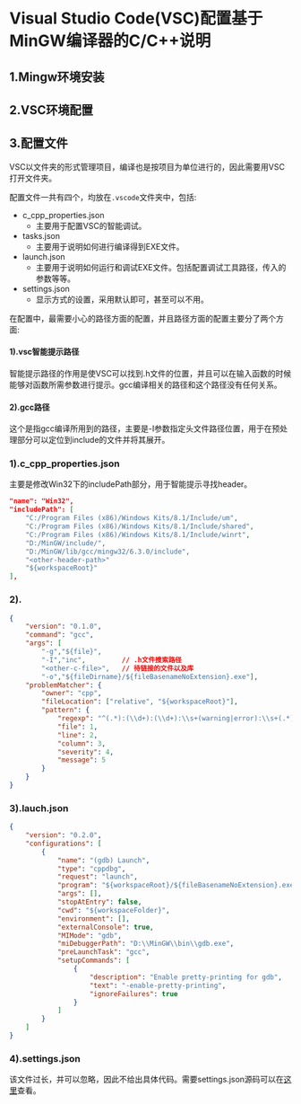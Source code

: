 # Visual Studio Code(VSC)配置基于MinGW编译器的C/C++说明

## 1.Mingw环境安装

## 2.VSC环境配置

## 3.配置文件
VSC以文件夹的形式管理项目，编译也是按项目为单位进行的，因此需要用VSC打开文件夹。

配置文件一共有四个，均放在`.vscode`文件夹中，包括:
* c_cpp_properties.json
	* 主要用于配置VSC的智能调试。
* tasks.json
	* 主要用于说明如何进行编译得到EXE文件。
* launch.json
	* 主要用于说明如何运行和调试EXE文件。包括配置调试工具路径，传入的参数等等。
* settings.json
	* 显示方式的设置，采用默认即可，甚至可以不用。

在配置中，最需要小心的路径方面的配置，并且路径方面的配置主要分了两个方面:
#### 1).vsc智能提示路径
智能提示路径的作用是使VSC可以找到.h文件的位置，并且可以在输入函数的时候能够对函数所需参数进行提示。gcc编译相关的路径和这个路径没有任何关系。

#### 2).gcc路径
这个是指gcc编译所用到的路径，主要是-I参数指定头文件路径位置，用于在预处理部分可以定位到include的文件并将其展开。

### 1).c_cpp_properties.json
主要是修改Win32下的includePath部分，用于智能提示寻找header。
```json
"name": "Win32",
"includePath": [
	"C:/Program Files (x86)/Windows Kits/8.1/Include/um",
	"C:/Program Files (x86)/Windows Kits/8.1/Include/shared",
	"C:/Program Files (x86)/Windows Kits/8.1/Include/winrt",
	"D:/MinGW/include/",
	"D:/MinGW/lib/gcc/mingw32/6.3.0/include",
	"<other-header-path>"
	"${workspaceRoot}"
],
```

### 2).
```json
{
    "version": "0.1.0",
    "command": "gcc",
    "args": [
        "-g","${file}",
        "-I","inc",			// .h文件搜索路径
        "<other-c-file>",	// 待链接的文件以及库
        "-o","${fileDirname}/${fileBasenameNoExtension}.exe"],
    "problemMatcher": {
        "owner": "cpp",
        "fileLocation": ["relative", "${workspaceRoot}"],
        "pattern": {
            "regexp": "^(.*):(\\d+):(\\d+):\\s+(warning|error):\\s+(.*)$",
            "file": 1,
            "line": 2,
            "column": 3,
            "severity": 4,
            "message": 5
        }
    }
}
```

### 3).lauch.json
```json
{
    "version": "0.2.0",
    "configurations": [
        {
            "name": "(gdb) Launch",
            "type": "cppdbg",
            "request": "launch",
            "program": "${workspaceRoot}/${fileBasenameNoExtension}.exe",
            "args": [],
            "stopAtEntry": false,
            "cwd": "${workspaceFolder}",
            "environment": [],
            "externalConsole": true,
            "MIMode": "gdb",
            "miDebuggerPath": "D:\\MinGW\\bin\\gdb.exe",
            "preLaunchTask": "gcc",
            "setupCommands": [
                {
                    "description": "Enable pretty-printing for gdb",
                    "text": "-enable-pretty-printing",
                    "ignoreFailures": true
                }
            ]
        }
    ]
}
```

### 4).settings.json
该文件过长，并可以忽略，因此不给出具体代码。需要settings.json源码可以在[这里](gccdemo/.vscode/settings.json)查看。